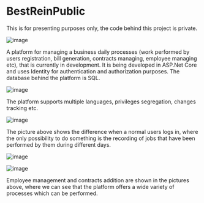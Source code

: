 # BestReinPublic
This is for presenting purposes only, the code behind this project is private. 

![image](https://user-images.githubusercontent.com/27485415/167900909-2f6043a7-d9d5-4bc3-811c-902cd62302bb.png)

A platform for managing a business daily processes (work performed by users registration, bill generation, contracts managing, employee managing etc), that is currently in development. It is being developed in ASP.Net Core and uses Identity for authentication and authorization purposes. The database behind the platform is SQL.   

![image](https://user-images.githubusercontent.com/27485415/164267775-1d71c85d-2532-410e-87d6-dacca751562f.png)

The platform supports multiple languages, privileges segregation, changes tracking etc. 

![image](https://user-images.githubusercontent.com/27485415/164268448-9d0f4681-1e1c-402a-a2ea-dd05cb14c606.png)

The picture above shows the difference when a normal users logs in, where the only possibility to do something is the recording of jobs that have been performed by them during different days. 

![image](https://user-images.githubusercontent.com/27485415/167901198-01e19049-cf45-4f0a-b265-0dcd857a77dc.png)

![image](https://user-images.githubusercontent.com/27485415/167901313-f2cf188e-8d5a-47f7-8aac-87b323121b48.png)

Employee management and contracts addition are shown in the pictures above, where we can see that the platform offers a wide variety of processes which can be performed. 
